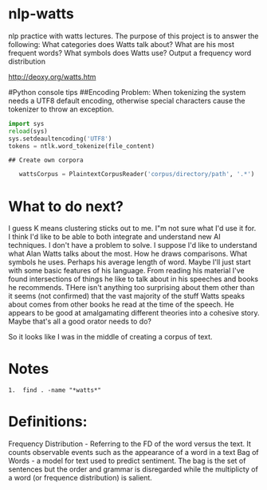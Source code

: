 # nlp-watts
nlp practice with watts lectures.  The purpose of this project is to answer the following:
What categories does Watts talk about?
What are his most frequent words?
What symbols does Watts use?
Output a frequency word distribution


http://deoxy.org/watts.htm

#Python console tips
    ##Encoding Problem: 
        When tokenizing the system needs a UTF8 default encoding, otherwise special characters cause the tokenizer to throw an exception.
```python
import sys
reload(sys)
sys.setdeaultencoding('UTF8')
tokens = ntlk.word_tokenize(file_content)
 ```
        
    ## Create own corpora
 ```python
    wattsCorpus = PlaintextCorpusReader('corpus/directory/path', '.*')
 ```
 
# What to do next?
I guess K means clustering sticks out to me.  I"m not sure what I'd use it for.  I think I'd like to be able to both integrate and understand new AI techniques.  I don't have a problem to solve.  I suppose I'd like to understand what Alan Watts talks about the most.  How he draws comparisons.  What symbols he uses.  Perhaps his average length of word.  Maybe I'll just start with some basic features of his language.  From reading his material I've found intersections of things he like to talk about in his speeches and books he recommends.  THere isn't anything too surprising about them other than it seems (not confirmed) that the vast majority of the stuff Watts speaks about comes from other books he read at the time of the speech.  He appears to be good at amalgamating different theories into a cohesive story.  Maybe that's all a good orator needs to do?

So it looks like I was in the middle of creating a corpus of text.  

# Notes
    1.  find . -name "*watts*"

# Definitions:
  Frequency Distribution - Referring to the FD of the word versus the text.  It counts observable events such as the appearance of a word in a text
  Bag of Words - a model for text used to predict sentiment.  The bag is the set of sentences but the order and grammar is disregarded while the multiplicty of a word (or frequence distribution) is salient.  